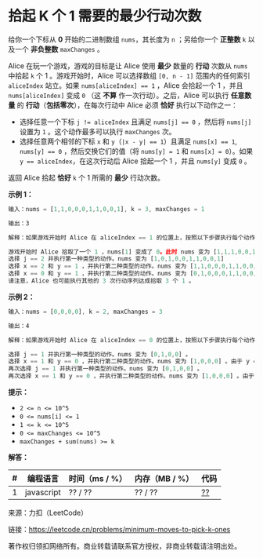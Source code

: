 # 拾起 K 个 1 需要的最少行动次数

给你一个下标从 **0** 开始的二进制数组 `nums`，其长度为 `n` ；另给你一个 **正整数** `k` 以及一个 **非负整数** `maxChanges` 。

Alice 在玩一个游戏，游戏的目标是让 Alice 使用 **最少** 数量的 **行动** 次数从 `nums` 中拾起 `k` 个 1 。游戏开始时，Alice 可以选择数组 `[0, n - 1]` 范围内的任何索引 `aliceIndex` 站立。如果 `nums[aliceIndex] == 1` ，Alice 会拾起一个 1 ，并且 `nums[aliceIndex]` 变成 `0` （这 **不算** 作一次行动）。之后，Alice 可以执行 **任意数量** 的 **行动**（**包括零次**），在每次行动中 Alice 必须 **恰好** 执行以下动作之一：

- 选择任意一个下标 `j != aliceIndex` 且满足 `nums[j] == 0` ，然后将 `nums[j]` 设置为 `1` 。这个动作最多可以执行 `maxChanges` 次。
- 选择任意两个相邻的下标 `x` 和 `y`（`|x - y| == 1`）且满足 `nums[x] == 1`, `nums[y] == 0` ，然后交换它们的值（将 `nums[y] = 1` 和 `nums[x] = 0`）。如果 `y == aliceIndex`，在这次行动后 Alice 拾起一个 1 ，并且 `nums[y]` 变成 `0` 。

返回 Alice 拾起 **恰好** `k` 个 1 所需的 **最少** 行动次数。

**示例 1：**

``` javascript
输入：nums = [1,1,0,0,0,1,1,0,0,1], k = 3, maxChanges = 1

输出：3

解释：如果游戏开始时 Alice 在 aliceIndex == 1 的位置上，按照以下步骤执行每个动作，他可以利用 3 次行动拾取 3 个 1 ：

游戏开始时 Alice 拾取了一个 1 ，nums[1] 变成了 0。此时 nums 变为 [1,1,1,0,0,1,1,0,0,1] 。
选择 j == 2 并执行第一种类型的动作。nums 变为 [1,0,1,0,0,1,1,0,0,1]
选择 x == 2 和 y == 1 ，并执行第二种类型的动作。nums 变为 [1,1,0,0,0,1,1,0,0,1] 。由于 y == aliceIndex，Alice 拾取了一个 1 ，nums 变为  [1,0,0,0,0,1,1,0,0,1] 。
选择 x == 0 和 y == 1 ，并执行第二种类型的动作。nums 变为 [0,1,0,0,0,1,1,0,0,1] 。由于 y == aliceIndex，Alice 拾取了一个 1 ，nums 变为  [0,0,0,0,0,1,1,0,0,1] 。
请注意，Alice 也可能执行其他的 3 次行动序列达成拾取 3 个 1 。
```

**示例 2：**

``` javascript
输入：nums = [0,0,0,0], k = 2, maxChanges = 3

输出：4

解释：如果游戏开始时 Alice 在 aliceIndex == 0 的位置上，按照以下步骤执行每个动作，他可以利用 4 次行动拾取 2 个 1 ：

选择 j == 1 并执行第一种类型的动作。nums 变为 [0,1,0,0] 。
选择 x == 1 和 y == 0 ，并执行第二种类型的动作。nums 变为 [1,0,0,0] 。由于 y == aliceIndex，Alice 拾起了一个 1 ，nums 变为 [0,0,0,0] 。
再次选择 j == 1 并执行第一种类型的动作。nums 变为 [0,1,0,0] 。
再次选择 x == 1 和 y == 0 ，并执行第二种类型的动作。nums 变为 [1,0,0,0] 。由于y == aliceIndex，Alice 拾起了一个 1 ，nums 变为 [0,0,0,0] 。
```

**提示：**

- `2 <= n <= 10^5`
- `0 <= nums[i] <= 1`
- `1 <= k <= 10^5`
- `0 <= maxChanges <= 10^5`
- `maxChanges + sum(nums) >= k`

**解答：**

**#**|**编程语言**|**时间（ms / %）**|**内存（MB / %）**|**代码**
--|--|--|--|--
1|javascript|?? / ??|?? / ??|[??](./javascript/ac_v1.js)

来源：力扣（LeetCode）

链接：https://leetcode.cn/problems/minimum-moves-to-pick-k-ones

著作权归领扣网络所有。商业转载请联系官方授权，非商业转载请注明出处。

